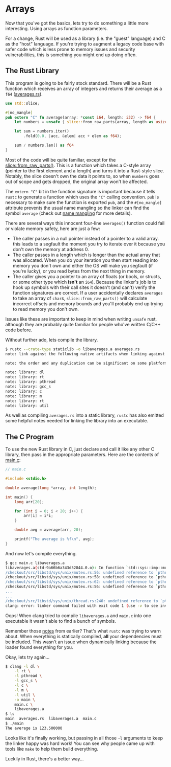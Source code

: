 # Arrays

Now that you've got the basics, lets try to do something a little more
interesting. Using arrays as function parameters.

For a change, Rust will be used as a library (i.e. the "guest" language) and
C as the "host" language. If you're trying to augment a legacy code base with
safer code which is less prone to memory issues and security vulnerabilities,
this is something you might end up doing often.


## The Rust Library

This program is going to be fairly stock standard. There will be a Rust function
which receives an array of integers and returns their average as a `f64`
([averages.rs](./arrays/averages.rs)).

```rust
use std::slice;

#[no_mangle]
pub extern "C" fn average(array: *const i64, length: i32) -> f64 {
    let numbers = unsafe { slice::from_raw_parts(array, length as usize) };

    let sum = numbers.iter()
        .fold(0.0, |acc, &elem| acc + elem as f64);

    sum / numbers.len() as f64
}
```

Most of the code will be quite familiar, except for the
[slice::from_raw_parts()][from-raw-parts]. This is a function which takes a
C-style array (pointer to the first element and a length) and turns it into a
Rust-style slice. Notably, the slice doesn't own the data it points to, so when
`numbers` goes out of scope and gets dropped, the original array won't be
affected.

The `extern "C"` bit in the function signature is important because it tells
`rustc` to generate a function which uses the `"C"` calling convention. `pub`
is necessary to make sure the function is exported `pub`, and the
`#[no_mangle]` attribute prevents the usual name mangling so the linker can
find the symbol `average` (check out [name mangling][mangling] for more
details).

There are several ways this innocent four-line `averages()` function could fail
or violate memory safety, here are just a few:

* The caller passes in a null pointer instead of a pointer to a valid array.
  this leads to a segfault the moment you try to iterate over it because you
  don't own the memory at address 0.
* The caller passes in a length which is longer than the actual array that was
  allocated. When you do your iteration you then start reading into memory you
  don't own and either the OS will make you segfault (if you're lucky), or you
  read bytes from the next thing in memory.
* The caller gives you a pointer to an array of floats (or bools, or structs,
  or some other type which **isn't** an `i64`). Because the linker's job is to
  hook up symbols with their call sites it doesn't (and can't) verify the
  function signatures are correct. If a user accidentally declares `averages`
  to take an array of `char`s, `slice::from_raw_parts()` will calculate
  incorrect offsets and memory bounds and you'll probably end up trying to read
  memory you don't own.

Issues like these are important to keep in mind when writing `unsafe` rust,
although they are probably quite familiar for people who've written C/C++ code
before.

Without further ado, lets compile the library.
<span id="rustc-static-notes"></span>
```bash
$ rustc --crate-type staticlib -o libaverages.a averages.rs
note: link against the following native artifacts when linking against this static library

note: the order and any duplication can be significant on some platforms, and so may need to be preserved

note: library: dl
note: library: rt
note: library: pthread
note: library: gcc_s
note: library: c
note: library: m
note: library: rt
note: library: util
```

As well as compiling `averages.rs` into a static library, `rustc` has also
emitted some helpful notes needed for linking the library into an executable.


## The C Program

To use the new Rust library in C, just declare and call it like any other
C library, then pass in the appropriate parameters.
Here are the contents of [main.c](./arrays/main.c):

```c
// main.c

#include <stdio.h>

double average(long *array, int length);

int main() {
    long arr[20];

    for (int i = 0; i < 20; i++) {
        arr[i] = i*i;
    }

    double avg = average(arr, 20);

    printf("The average is %f\n", avg);
}
```

And now let's compile everything.

```bash
$ gcc main.c libaverages.a
libaverages.a(std-9a66b6a343d52844.0.o): In function `std::sys::imp::mutex::{{impl}}::init':
/checkout/src/libstd/sys/unix/mutex.rs:56: undefined reference to `pthread_mutexattr_init'
/checkout/src/libstd/sys/unix/mutex.rs:58: undefined reference to `pthread_mutexattr_settype'
/checkout/src/libstd/sys/unix/mutex.rs:62: undefined reference to `pthread_mutexattr_destroy'
/checkout/src/libstd/sys/unix/mutex.rs:56: undefined reference to `pthread_mutexattr_init'
...
...
/checkout/src/libstd/sys/unix/thread.rs:240: undefined reference to `pthread_attr_getstack'
clang: error: linker command failed with exit code 1 (use -v to see invocation)
```

Oops! When clang tried to compile `libaverages.a` and `main.c` into one
executable it wasn't able to find a bunch of symbols.

Remember those [notes] from earlier? That's what `rustc` was trying to warn
about. When everything is statically compiled, **all** your dependencies must
be included. This wasn't an issue when dynamically linking because the loader
found everything for you.

Okay, lets try again...

```bash
$ clang -l dl \
    -l rt \
    -l pthread \
    -l gcc_s \
    -l c \
    -l m \
    -l util \
    -o main \
    main.c \
    libaverages.a
$ ls
main  averages.rs  libaverages.a  main.c
$ ./main
The average is 123.500000
```

Looks like it's finally working, but passing in all those `-l` arguments to
keep the linker happy was hard work! You can see why people came up with tools
like `make` to help them build everything.

Luckily in Rust, there's a better way...

[notes]: arrays/#rustc-static-notes
[from-raw-parts]: https://doc.rust-lang.org/nightly/std/slice/fn.from_raw_parts.html
[mangling]: https://en.wikipedia.org/wiki/Name_mangling
